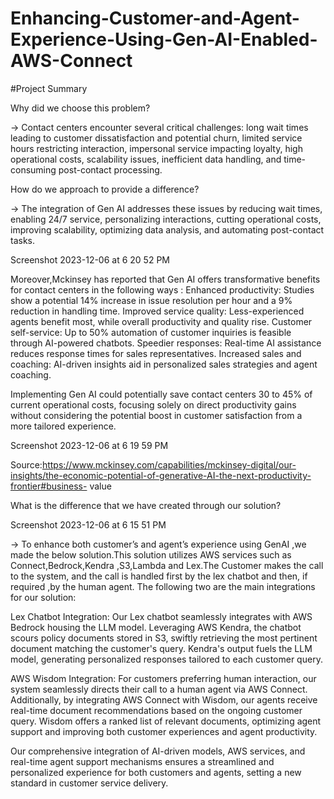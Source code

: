 # Enhancing-Customer-and-Agent-Experience-Using-Gen-AI-Enabled-AWS-Connect


#Project Summary

Why did we choose this problem?


-> Contact centers encounter several critical challenges: long wait times leading to customer dissatisfaction and potential churn, limited service hours restricting interaction, impersonal service impacting loyalty, high operational costs, scalability issues, inefficient data handling, and time-consuming post-contact processing.

How do we approach to provide a difference?


-> The integration of Gen AI addresses these issues by reducing wait times, enabling 24/7 service, personalizing interactions, cutting operational costs, improving scalability, optimizing data analysis, and automating post-contact tasks.

Screenshot 2023-12-06 at 6 20 52 PM


Moreover,Mckinsey has reported that Gen AI offers transformative benefits for contact centers in the following ways : Enhanced productivity: Studies show a potential 14% increase in issue resolution per hour and a 9% reduction in handling time. Improved service quality: Less-experienced agents benefit most, while overall productivity and quality rise. Customer self-service: Up to 50% automation of customer inquiries is feasible through AI-powered chatbots. Speedier responses: Real-time AI assistance reduces response times for sales representatives. Increased sales and coaching: AI-driven insights aid in personalized sales strategies and agent coaching.

Implementing Gen AI could potentially save contact centers 30 to 45% of current operational costs, focusing solely on direct productivity gains without considering the potential boost in customer satisfaction from a more tailored experience.

Screenshot 2023-12-06 at 6 19 59 PM


Source:https://www.mckinsey.com/capabilities/mckinsey-digital/our-insights/the-economic-potential-of-generative-AI-the-next-productivity-frontier#business- value

What is the difference that we have created through our solution?


Screenshot 2023-12-06 at 6 15 51 PM


-> To enhance both customer’s and agent’s experience using GenAI ,we made the below solution.This solution utilizes AWS services such as Connect,Bedrock,Kendra ,S3,Lambda and Lex.The Customer makes the call to the system, and the call is handled first by the lex chatbot and then, if required ,by the human agent. The following two are the main integrations for our solution:

Lex Chatbot Integration: Our Lex chatbot seamlessly integrates with AWS Bedrock housing the LLM model. Leveraging AWS Kendra, the chatbot scours policy documents stored in S3, swiftly retrieving the most pertinent document matching the customer's query. Kendra's output fuels the LLM model, generating personalized responses tailored to each customer query.

AWS Wisdom Integration: For customers preferring human interaction, our system seamlessly directs their call to a human agent via AWS Connect. Additionally, by integrating AWS Connect with Wisdom, our agents receive real-time document recommendations based on the ongoing customer query. Wisdom offers a ranked list of relevant documents, optimizing agent support and improving both customer experiences and agent productivity.

Our comprehensive integration of AI-driven models, AWS services, and real-time agent support mechanisms ensures a streamlined and personalized experience for both customers and agents, setting a new standard in customer service delivery.
